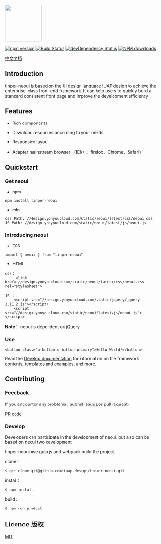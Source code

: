 <img src="http://tinper.org/assets/images/neouik.png" width="120" style="max-width:100%;"/>


[![npm version](https://img.shields.io/npm/v/tinper-neoui.svg)](https://www.npmjs.com/package/tinper-neoui)
[![Build Status](https://img.shields.io/travis/iuap-design/tinper-neoui/master.svg)](https://travis-ci.org/iuap-design/tinper-neoui)
[![devDependency Status](https://img.shields.io/david/dev/iuap-design/tinper-neoui.svg)](https://david-dm.org/iuap-design/tinper-neoui#info=devDependencies)
[![NPM downloads](http://img.shields.io/npm/dm/tinper-neoui.svg?style=flat)](https://npmjs.org/package/tinper-neoui)


[中文文档](./README_CN.md)
##  Introduction
[tinper-neoui](http://tinper.org/dist/neoui/index.html)  is based on the UI design language IUAP design to achieve the enterprise-class front-end framework. It can help users to quickly build a standard consistent front page and improve the development efficiency


## Features


* Rich components

* Download resources according to your needs

* Responsive layout

* Adapter mainstream browser （IE8+ 、firefox、Chrome、Safari）


## Quickstart

### Get neoui

- npm

```
npm install tinper-neoui
```
* cdn 
```
css Path: //design.yonyoucloud.com/static/neoui/latest/css/neoui.css
JS Path: //design.yonyoucloud.com/static/neoui/latest/js/neoui.js
```
### Introducing neoui

- ES6
```
import { neoui } from "tinper-neoui"
```
* HTML

```
css：
	 <link href="//design.yonyoucloud.com/static/neoui/latest/css/neoui.css" rel="stylesheet">

JS ：
	<script src="//design.yonyoucloud.com/static/jquery/jquery-1.11.2.js"></script>
    <script src="//design.yonyoucloud.com/static/neoui/latest/js/neoui.js"></script>
```
**Note**： neoui is dependent on jQuery

### Use


```
<button class="u-button u-button-primary">Hello World!</button>
```
Read the [Develop documentation](http://tinper.org/dist/neoui/global/README.html) for information on the framework contents, templates and examples, and more.


## Contributing


### Feedback

If you encounter any problems , submit [issues](https://github.com/iuap-design/tinper-neoui/issues),or pull request。

[PR code](CONTRIBUTING.md)

### Develop

Developers can participate in the development of neoui,  but also can be based on neoui two development


tinper-neoui use gulp.js and webpack build the project.


clone：

```
$ git clone git@github.com:iuap-design/tinper-neoui.git
```

install：

```
$ npm install
```

build：

```
$ npm run product
```

## Licence 版权

[MIT](./LICENSE)
